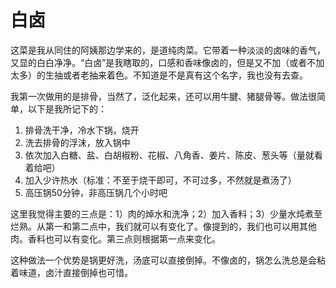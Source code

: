 # 白卤
这菜是我从同住的阿姨那边学来的，是道纯肉菜。它带着一种淡淡的卤味的香气，又显的白白净净。“白卤”是我瞎取的，口感和香味像卤的，但是又不加（或者不加太多）的生抽或者老抽来着色。不知道是不是真有这个名字，我也没有去查。

我第一次做用的是排骨，当然了，泛化起来，还可以用牛腱、猪腿骨等。做法很简单，以下是我所记下的：

1. 排骨洗干净，冷水下锅，烧开
2. 洗去排骨的浮沫，放入锅中
3. 依次加入白糖、盐、白胡椒粉、花椒、八角香、姜片、陈皮、葱头等（量就看着给吧）
4. 加入少许热水（标准：不至于烧干即可，不可过多，不然就是煮汤了）
5. 高压锅50分钟，非高压锅几个小时吧

这里我觉得主要的三点是：1）肉的焯水和洗净；2）加入香料；3）少量水炖煮至烂熟。从第一和第二点中，我们就可以有变化了。像提到的，我们也可以用其他肉。香料也可以有变化。第三点则根据第一点来变化。

这种做法一个优势是锅更好洗，汤底可以直接倒掉。不像卤的，锅怎么洗总是会粘着味道，卤汁直接倒掉也可惜。